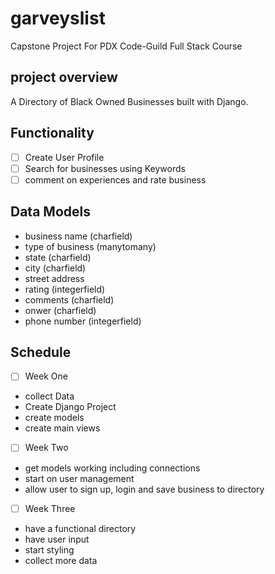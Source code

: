 # garveyslist
Capstone Project For PDX Code-Guild Full Stack Course

## project overview

A Directory of Black Owned Businesses built with Django.

## Functionality

- [ ] Create User Profile
- [ ] Search for businesses using Keywords
- [ ] comment on experiences and rate business

## Data Models

* business name (charfield)
* type of business (manytomany)
* state (charfield)
* city (charfield)
* street address
* rating (integerfield)
* comments (charfield)
* onwer (charfield)
* phone number (integerfield)


## Schedule
- [ ] Week One
* collect Data
* Create Django Project
* create models
* create main views

- [ ] Week Two
* get models working including connections
* start on user management
* allow user to sign up, login and save business to directory

- [ ] Week Three
* have a functional directory 
* have user input 
* start styling
* collect more data

